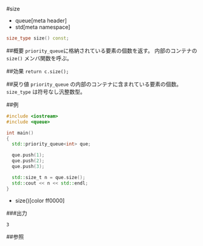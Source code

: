 #size
* queue[meta header]
* std[meta namespace]

```cpp
size_type size() const;
```

##概要
`priority_queue`に格納されている要素の個数を返す。
内部のコンテナの `size()` メンバ関数を呼ぶ。


##効果
`return c.size();`


##戻り値
`priority_queue` の内部のコンテナに含まれている要素の個数。
`size_type` は符号なし汎整数型。


##例
```cpp
#include <iostream>
#include <queue>

int main()
{
  std::priority_queue<int> que;

  que.push(1);
  que.push(2);
  que.push(3);

  std::size_t n = que.size();
  std::cout << n << std::endl;
}
```
* size()[color ff0000]

###出力
```
3
```

##参照


